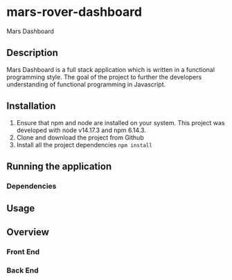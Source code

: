 # mars-rover-dashboard
Mars Dashboard

## Description

Mars Dashboard is a full stack application which is written in a functional programming style. The goal of the project to further the developers understanding of functional programming in Javascript. 

## Installation

1. Ensure that npm and node are installed on your system. This project was developed with node v14.17.3 and npm 6.14.3.
2. Clone and download the project from Github
3. Install all the project dependencies ```npm install```


## Running the application

### Dependencies

## Usage

## Overview

### Front End

### Back End

